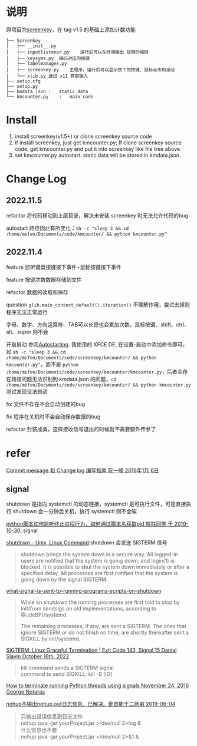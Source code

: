 # 说明

原项目为[screenkey](https://www.thregr.org/~wavexx/software/screenkey/)，在 tag v1.5 的基础上添加计数功能


```
├── Screenkey
│   ├── __init__.py
│   ├── inputlistener.py    运行后可以在终端输出 按键的编码
│   ├── keysyms.py  编码对应的按键
│   ├── labelmanager.py
│   ├── screenkey.py    主程序，运行后可以显示按下的按键、鼠标点击和滚动
│   └── xlib.py 通过 x11 获取输入
├── setup.cfg
├── setup.py
├── kmdata.json	:	static data
└── kmcounter.py	:	main code
```

# Install

1. install screenkey(v1.5+) or clone screenkey source code
2. if install screenkey, just get kmcounter.py; If clone screenkey source code, get kmcounter.py and put it into screenkey like file tree above.
3. set kmcounter.py autostart. static data will be stored in kmdata.json.

# Change Log
## 2022.11.5

refactor 将代码移动到上层目录，解决未安装 screenkey 时无法允许代码的bug

autostart 路径因此有所变化：`sh -c "sleep 3 && cd /home/mifen/Documents/code/kmcounter/ && python kmcounter.py"`

## 2022.11.4

feature 监听键盘按键按下事件+鼠标按键按下事件

feature 按键次数数据存储到文件

refactor 数据的读取和保存

question `glib.main_context_default().iteration()` 不理解作用，尝试去掉则程序无法正常运行

字母、数字、方向运算符、TAB可以长摁也会累加次数，鼠标按键、shift、ctrl、alt、super 则不会

开启启动 参阅[Autostarting](https://wiki.archlinux.org/title/Autostarting). 我使用的 XFCE DE, 在设置-启动中添加命令即可，如 `sh -c "sleep 3 && cd /home/mifen/Documents/code/screenkey/kmcounter/ && python kmcounter.py"`，而不是 `python /home/mifen/Documents/code/screenkey/kmcounter/kmcounter.py`，后者会存在路径问题无法识别到 kmdata.json 的问题，`cd /home/mifen/Documents/code/screenkey/kmcounter/ && python kmcounter.py`测试发现没法启动

fix 文件不存在不会自动创建的bug

fix 程序在关机时不会自动保存数据的bug

refactor 封装成类，这样接收信号退出的时候就不需要额外传参了


# refer

[Commit message 和 Change log 编写指南  阮一峰 2016年1月 6日](http://www.ruanyifeng.com/blog/2016/01/commit_message_change_log.html)

## signal

shutdown 是指向 systemctl 的动态链接，systemctl 是可执行文件，可是直接执行 shutdown 会一分钟后关机，执行 systemctl 则不会唉

[python脚本如何监听终止进程行为，如何通过脚本名获取pid 铁柱同学 于 2019-10-30 ](https://blog.csdn.net/LJFPHP/article/details/102827172):signal

[shutdown - Unix, Linux Command](https://www.tutorialspoint.com/unix_commands/shutdown.htm):shutdown 会发送 SIGTERM 信号
> shutdown brings the system down in a secure way. All logged-in users are notified that the system is going down, and login(1) is blocked. It is possible to shut the system down immediately or after a specified delay. All processes are first notified that the system is going down by the signal SIGTERM. 

[what-signal-is-sent-to-running-programs-scripts-on-shutdown](https://unix.stackexchange.com/questions/499761/what-signal-is-sent-to-running-programs-scripts-on-shutdown)
> While on shutdown the running processes are first told to stop by init(from sendsigs on old implementations, according to @JdeBP)/systemd.
>
> The remaining processes, if any, are sent a SIGTERM. The ones that ignore SIGTERM or do not finish on time, are shortly thereafter sent a SIGKILL by init/systemd.

[SIGTERM: Linux Graceful Termination | Exit Code 143, Signal 15 Daniel Slavin October 16th, 2022](https://komodor.com/learn/sigterm-signal-15-exit-code-143-linux-graceful-termination/)
> kill command sends a SIGTERM signal  
> command to send SIGKILL: kill -9 [ID]

[ How to terminate running Python threads using signals November 24, 2016 George Notaras](http://www.g-loaded.eu/2016/11/24/how-to-terminate-running-python-threads-using-signals/)

[nohup不输出nohup.out日志信息，已解决。勤奋能干二师弟 2019-06-04](https://blog.csdn.net/it_erge/article/details/90799556)
> 只输出错误信息到日志文件  
> nohup java -jar yourProject.jar >/dev/null 2>log &   
> 什么信息也不要   
> nohup java -jar yourProject.jar >/dev/null 2>&1 & 

